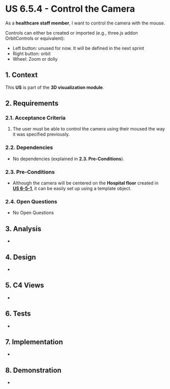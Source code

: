 # US 6.5.4 - Control the Camera

As a **healthcare staff member**, I want to control the camera with the mouse.

Controls can either be created or imported (e.g., three.js addon OrbitControls or equivalent):
* Left button: unused for now. It will be defined in the next sprint
* Right button: orbit
* Wheel: Zoom or dolly

## 1. Context

This **US** is part of the **3D visualization module**.

## 2. Requirements

### 2.1. Acceptance Criteria

1. The user must be able to control the camera using their moused the way it was specified previously.

### 2.2. Dependencies

* No dependencies (explained in **2.3. Pre-Conditions**).

### 2.3. Pre-Conditions

* Although the camera will be centered on the **Hospital floor** created in [**US 6-5-1**](../6-5-1/readme.md), it can be easily set up using a template object.

### 2.4. Open Questions

* No Open Questions

## 3. Analysis

-

## 4. Design

-

## 5. C4 Views

-

## 6. Tests

-

## 7. Implementation

-

## 8. Demonstration

-